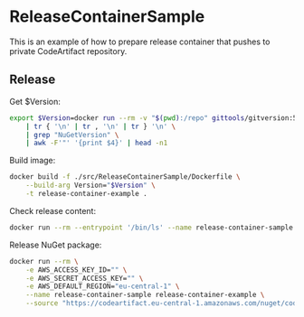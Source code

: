 # ReleaseContainerSample

This is an example of how to prepare release container that pushes to private CodeArtifact repository.

## Release

Get $Version:

```bash
export $Version=docker run --rm -v "$(pwd):/repo" gittools/gitversion:5.6.6 /repo \
    | tr { '\n' | tr , '\n' | tr } '\n' \
    | grep "NuGetVersion" \
    | awk -F'"' '{print $4}' | head -n1
```

Build image:

```bash
docker build -f ./src/ReleaseContainerSample/Dockerfile \
    --build-arg Version="$Version" \
    -t release-container-example .
```

Check release content:

```bash
docker run --rm --entrypoint '/bin/ls' --name release-container-sample release-container-example
```

Release NuGet package:

```bash
docker run --rm \
    -e AWS_ACCESS_KEY_ID="" \
    -e AWS_SECRET_ACCESS_KEY="" \
    -e AWS_DEFAULT_REGION="eu-central-1" \
    --name release-container-sample release-container-example \
    --source "https://codeartifact.eu-central-1.amazonaws.com/nuget/codeartifact-repository/v3/index.json"
```
